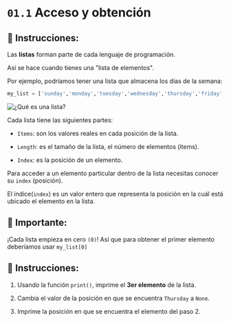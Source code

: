# `01.1` Acceso y obtención

## 📝 Instrucciones:

Las **listas** forman parte de cada lenguaje de programación. 

Así se hace cuando tienes una "lista de elementos".

Por ejemplo, podríamos tener una lista que almacena los días de la semana:

```py
my_list = ['sunday','monday','tuesday','wednesday','thursday','friday','saturday']
```

![¿Qué es una lista?](http://i.imgur.com/DbmSOHT.png)

Cada lista tiene las siguientes partes:

- `Items`: son los valores reales en cada posición de la lista.

- `Length`: es el tamaño de la lista, el número de elementos (items).

- `Index`: es la posición de un elemento.

Para acceder a un elemento particular dentro de la lista necesitas conocer su `index` (posición).

El índice(`index`) es un valor entero que representa la posición en la cuál está ubicado el elemento en la lista.

## :mag_right: Importante:

¡Cada lista empieza en cero `(0)`! Así que para obtener el primer elemento deberíamos usar `my_list[0]`

## 📝 Instrucciones:

1. Usando la función `print()`, imprime el **3er elemento** de la lista.

2. Cambia el valor de la posición en que se encuentra `Thursday` a `None`.

3. Imprime la posición en que se encuentra el elemento del paso 2.
